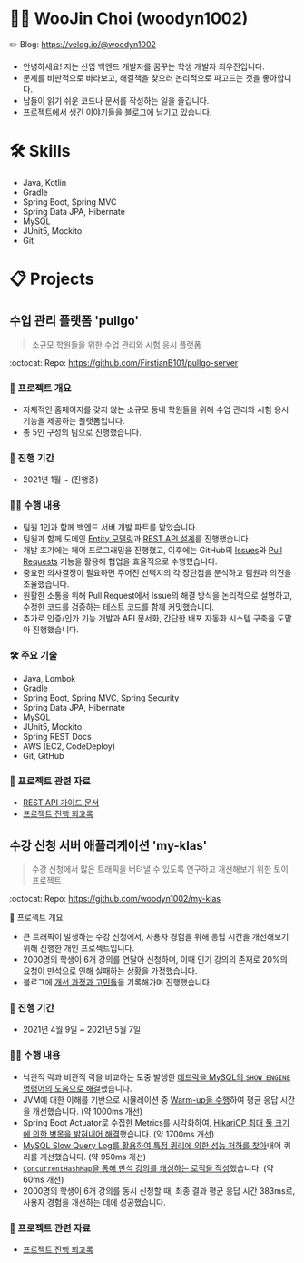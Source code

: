 # :man_technologist: WooJin Choi (woodyn1002)
:pencil2: Blog: https://velog.io/@woodyn1002
* 안녕하세요! 저는 신입 백엔드 개발자를 꿈꾸는 학생 개발자 최우진입니다.
* 문제를 비판적으로 바라보고, 해결책을 찾으러 논리적으로 파고드는 것을 좋아합니다.
* 남들이 읽기 쉬운 코드나 문서를 작성하는 일을 즐깁니다.
* 프로젝트에서 생긴 이야기들을 [블로그](https://velog.io/@woodyn1002)에 남기고 있습니다.
# 🛠️ Skills
* Java, Kotlin
* Gradle
* Spring Boot, Spring MVC
* Spring Data JPA, Hibernate
* MySQL
* JUnit5, Mockito
* Git
# :clipboard: Projects
## 수업 관리 플랫폼 'pullgo'
> 소규모 학원들을 위한 수업 관리와 시험 응시 플랫폼

:octocat: Repo: https://github.com/FirstianB101/pullgo-server
### 📝 프로젝트 개요
* 자체적인 홈페이지를 갖지 않는 소규모 동네 학원들을 위해 수업 관리와 시험 응시 기능을 제공하는 플랫폼입니다.
* 총 5인 구성의 팀으로 진행했습니다.
### 📅 진행 기간
* 2021년 1월 ~ (진행중)
### :raising_hand_man: 수행 내용
* 팀원 1인과 함께 백엔드 서버 개발 파트를 맡았습니다.
* 팀원과 함께 도메인 [Entity 모델링](https://drive.google.com/file/d/1KIiR9p_zbi99eTOl9kfQb_ljQgN4wq2h/view?usp=sharing)과 [REST API 설계](https://api.pullgo.kr/v1/docs/api-guide.html)를 진행했습니다.
* 개발 초기에는 페어 프로그래밍을 진행했고, 이후에는 GitHub의 [Issues](https://github.com/FirstianB101/pullgo-server/issues?q=is%3Aissue+is%3Aclosed)와 [Pull Requests](https://github.com/FirstianB101/pullgo-server/pulls?q=is%3Apr+is%3Aclosed) 기능을 활용해 협업을 효율적으로 수행했습니다.
* 중요한 의사결정이 필요하면 주어진 선택지의 각 장단점을 분석하고 팀원과 의견을 조율했습니다.
* 원활한 소통을 위해 Pull Request에서 Issue의 해결 방식을 논리적으로 설명하고, 수정한 코드를 검증하는 테스트 코드를 함께 커밋했습니다.
* 추가로 인증/인가 기능 개발과 API 문서화, 간단한 배포 자동화 시스템 구축을 도맡아 진행했습니다.
### 🛠️ 주요 기술
* Java, Lombok
* Gradle
* Spring Boot, Spring MVC, Spring Security
* Spring Data JPA, Hibernate
* MySQL
* JUnit5, Mockito
* Spring REST Docs
* AWS (EC2, CodeDeploy)
* Git, GitHub
### 📄 프로젝트 관련 자료
* [REST API 가이드 문서](https://api.pullgo.kr/v1/docs/api-guide.html)
* [프로젝트 진행 회고록](https://velog.io/@woodyn1002/series/poolgo)
## 수강 신청 서버 애플리케이션 'my-klas'
> 수강 신청에서 많은 트래픽을 버텨낼 수 있도록 연구하고 개선해보기 위한 토이 프로젝트

:octocat: Repo: https://github.com/woodyn1002/my-klas

📝 프로젝트 개요
* 큰 트래픽이 발생하는 수강 신청에서, 사용자 경험을 위해 응답 시간을 개선해보기 위해 진행한 개인 프로젝트입니다.
* 2000명의 학생이 6개 강의를 연달아 신청하며, 이때 인기 강의의 존재로 20%의 요청이 만석으로 인해 실패하는 상황을 가정했습니다.
* 블로그에 [개선 과정과 고민들](https://velog.io/@woodyn1002/series/my-klas)을 기록해가며 진행했습니다.
### 📅 진행 기간
* 2021년 4월 9일 ~ 2021년 5월 7일
### :raising_hand_man: 수행 내용
* 낙관적 락과 비관적 락을 비교하는 도중 발생한 [데드락을 MySQL의 `SHOW ENGINE` 명령어의 도움으로 해결](https://velog.io/@woodyn1002/my-klas-%EB%82%99%EA%B4%80%EC%A0%81-%EB%9D%BD-vs-%EB%B9%84%EA%B4%80%EC%A0%81-%EB%9D%BD)했습니다.
* JVM에 대한 이해를 기반으로 시뮬레이션 중 [Warm-up을 수행](https://velog.io/@woodyn1002/my-klas-%EB%B6%80%ED%95%98-%ED%85%8C%EC%8A%A4%ED%8A%B8-%EC%8B%9C%EB%AE%AC%EB%A0%88%EC%9D%B4%EC%85%98)하여 평균 응답 시간을 개선했습니다. (약 1000ms 개선)
* Spring Boot Actuator로 수집한 Metrics를 시각화하여, [HikariCP 최대 풀 크기에 의한 병목을 밝혀내어 해결](https://velog.io/@woodyn1002/my-klas-%EB%B3%91%EB%AA%A9-%ED%95%B4%EA%B2%B0%ED%95%98%EA%B8%B0)했습니다. (약 1700ms 개선)
* [MySQL Slow Query Log를 활용하여 특정 쿼리에 의한 성능 저하를 찾아](https://velog.io/@woodyn1002/my-klas-%EC%BF%BC%EB%A6%AC-%EA%B0%9C%EC%84%A0-1)내어 쿼리를 개선했습니다. (약 950ms 개선)
* [`ConcurrentHashMap`을 통해 만석 강의를 캐싱하는 로직을 작성](https://velog.io/@woodyn1002/my-klas-%EC%BF%BC%EB%A6%AC-%EA%B0%9C%EC%84%A0-2)했습니다. (약 60ms 개선)
* 2000명의 학생이 6개 강의를 동시 신청할 때, 최종 결과 평균 응답 시간 383ms로, 사용자 경험을 개선하는 데에 성공했습니다.
### 📄 프로젝트 관련 자료
* [프로젝트 진행 회고록](https://velog.io/@woodyn1002/series/my-klas)
